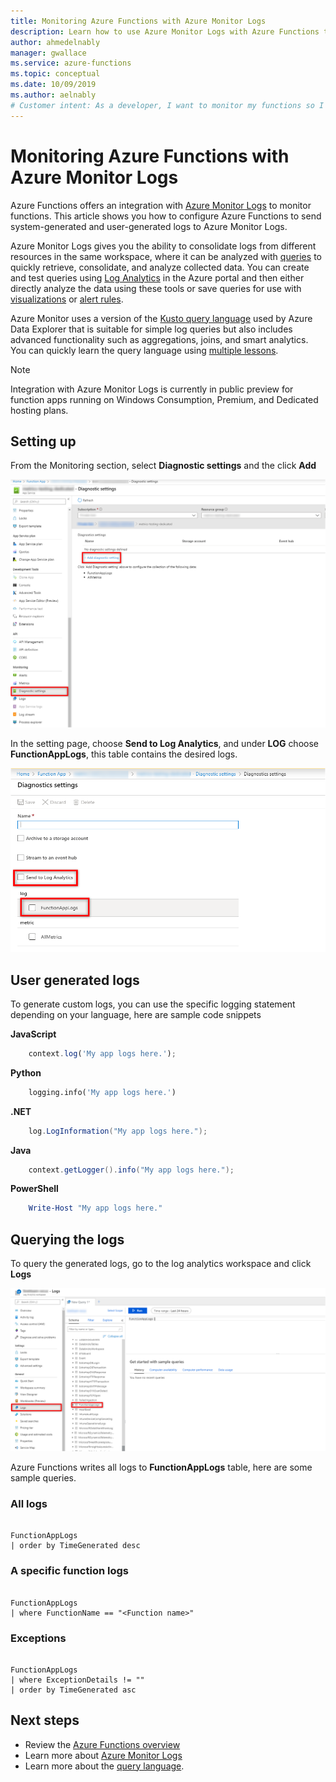 ```yaml
---
title: Monitoring Azure Functions with Azure Monitor Logs
description: Learn how to use Azure Monitor Logs with Azure Functions to monitor function executions.
author: ahmedelnably
manager: gwallace
ms.service: azure-functions
ms.topic: conceptual
ms.date: 10/09/2019
ms.author: aelnably
# Customer intent: As a developer, I want to monitor my functions so I can know if they're running correctly.
---
```


# Monitoring Azure Functions with Azure Monitor Logs

Azure Functions offers an integration with [Azure Monitor Logs](../azure-monitor/platform/data-platform-logs.md) to monitor functions. This article shows you how to configure Azure Functions to send system-generated and user-generated logs to Azure Monitor Logs.

Azure Monitor Logs gives you the ability to consolidate logs from different resources in the same workspace, where it can be analyzed with [queries](../azure-monitor/log-query/log-query-overview.md) to quickly retrieve, consolidate, and analyze collected data.  You can create and test queries using [Log Analytics](../azure-monitor/log-query/portals.md) in the Azure portal and then either directly analyze the data using these tools or save queries for use with [visualizations](../azure-monitor/visualizations.md) or [alert rules](../azure-monitor/platform/alerts-overview.md).

Azure Monitor uses a version of the [Kusto query language](/azure/kusto/query/) used by Azure Data Explorer that is suitable for simple log queries but also includes advanced functionality such as aggregations, joins, and smart analytics. You can quickly learn the query language using [multiple lessons](../azure-monitor/log-query/get-started-queries.md).

> [!NOTE]
> Integration with Azure Monitor Logs is currently in public preview for function apps running on Windows Consumption, Premium, and Dedicated hosting plans.

## Setting up

From the Monitoring section, select **Diagnostic settings** and the click **Add**

![Add a diagnostic setting](media/functions-monitor-log-analytics/diagnostic-settings-add.png)

In the setting page, choose **Send to Log Analytics**, and under **LOG** choose **FunctionAppLogs**, this table contains the desired logs.

![Add a diagnostic setting](media/functions-monitor-log-analytics/choose-table.png)

## User generated logs

To generate custom logs, you can use the specific logging statement depending on your language, here are sample code snippets

**JavaScript**

```javascript
    context.log('My app logs here.');
```

**Python**

```python
    logging.info('My app logs here.')
```

**.NET**

```csharp
    log.LogInformation("My app logs here.");
```

**Java**

```java
    context.getLogger().info("My app logs here.");
```

**PowerShell**

```powershell
    Write-Host "My app logs here."
```

## Querying the logs

To query the generated logs, go to the log analytics workspace and click **Logs**

![Query window in LA workspace](media/functions-monitor-log-analytics/querying.png)

Azure Functions writes all logs to **FunctionAppLogs** table, here are some sample queries.

### All logs

```

FunctionAppLogs
| order by TimeGenerated desc

```

### A specific function logs

```

FunctionAppLogs
| where FunctionName == "<Function name>" 

```

### Exceptions

```

FunctionAppLogs
| where ExceptionDetails != ""  
| order by TimeGenerated asc

```

## Next steps

- Review the [Azure Functions overview](functions-overview.md)
- Learn more about [Azure Monitor Logs](../azure-monitor/platform/data-platform-logs.md)
- Learn more about the [query language](../azure-monitor/log-query/get-started-queries.md).
